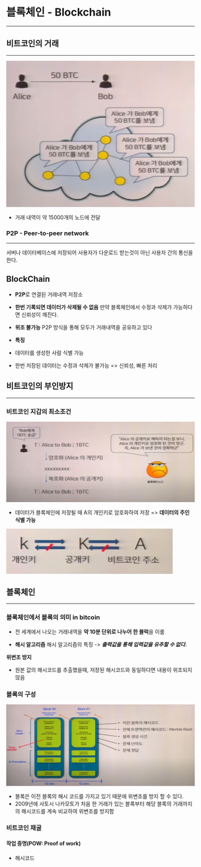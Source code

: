 # 블록체인 - Blockchain
---

## 비트코인의 거래
---
![bitcoin](./../../Image/bitcoin.png)
- 거래 내역이 약 15000개의 노드에 전달

### P2P - Peer-to-peer network
---
서버나 데이터베이스에 저장되어 사용자가 다운로드 받는것이 아닌 사용자 간의 통신을 한다.

## BlockChain
- **P2P**로 연결된 거래내역 저장소
- **한번 기록되면 데이터가 삭제될 수 없음**
만약 블록체인에서 수정과 삭제가 가능하다면 신뢰성이 깨진다.
- **위조 불가능**
P2P 방식을 통해 모두가 거래내역을 공유하고 있다

- **특징**
- 데이터를 생성한 사람 식별 가능
- 한번 저장된 데이터는 수정과 삭제가 불가능
=> 신뢰성, 빠른 처리

## 비트코인의 부인방지
---
### 비트코인 지갑의 최소조건

![bitcointrans](./../../Image/bitcointrans.png)
- 데이터가 블록체인에 저장될 때 A의 개인키로 암호화하여 저장
=> **데이터의 주인 식별 가능**

![bitcoinimg1](./../../Image/bitcoinimg1.png)


## 블록체인
---
### 블록체인에서 블록의 의미 in bitcoin
- 전 세계에서 나오는 거래내역을 **약 10분 단위로 나누어 한 블럭**을 이룸

- **해시 알고리즘**
해시 알고리즘의 특징
-> ***출력값을 통해 입력값을 유추할 수 없다.***

**위변조 방지**
- 원본 값의 해시코드를 추출했을때, 저장된 해시코드와 동일하다면 내용이 위조되지 않음

### 블록의 구성

![blockconsist](./../../Image/blockconsist.png)
- 블록은 이전 블록의 해시 코드를 가지고 있기 때문에 위변조를 방지 할 수 있다.
- 2009년에 사토시 나카모토가 처음 한 거래가 있는 블록부터 해당 블록의 거래까지의 해시코드를 계속 비교하여 위변조를 방지함

### 비트코인 채굴
#### 작업 증명(POW: Proof of work)
- 해시코드